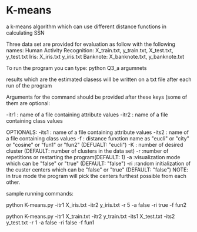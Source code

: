 # K-means
a k-means algorithm which can use different distance functions in calculating SSN

Three data set are provided for evaluation as follow with the following names:
Human Activity Recognition: X_train.txt, y_train.txt, X_test.txt, y_test.txt
Iris: X_iris.txt y_iris.txt
Banknote: X_banknote.txt, y_banknote.txt

To run the program you can type:
python Q3_a argumnets

results which are the estimated clasess will be written on a txt file after each run of the program

Arguments for the command should be provided after these keys (some of them are optional:

-itr1  : name of a file containing attribute values
-itr2   : name of a file containing class values

OPTIONALS:
-its1  : name of a file containing attribute values
-its2   : name of a file containing class values
-f    : distance function name as "eucli" or "city" or "cosine" or "fun1" or "fun2" (DEFUALT: "eucli")
-K	: number of desired cluster (DEFAULT: number of 	clusters in the data set)
-r	:number of repetitions or restarting the program(DEFAULT: 1) 
-a	:visualization mode which can be "false" or "true" (DEFAULT: "false")
-ri	:random initialization of the custer centers which can be "false" or "true" (DEFAULT: "false") NOTE: in true mode the program will pick the centers furthest possible from each other.

sample running commands:

python K-means.py -itr1 X_iris.txt -itr2 y_iris.txt -r 5 -a false -ri true -f fun2

python K-means.py -itr1 X_train.txt -itr2 y_train.txt -its1 X_test.txt -its2 y_test.txt -r 1 -a false -ri false -f fun1


